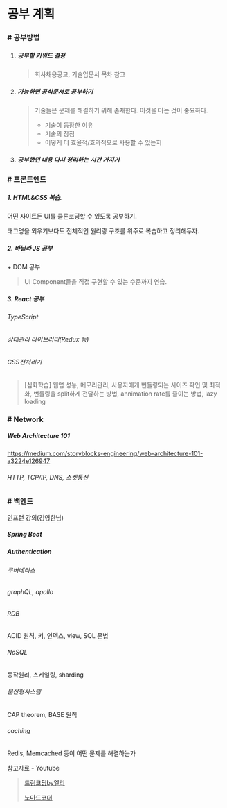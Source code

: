 # 공부 계획

### # 공부방법

1. ##### 공부할 키워드 결정

   > 회사채용공고, 기술입문서 목차 참고

2. ##### 가능하면 공식문서로 공부하기

   > 기술들은 문제를 해결하기 위해 존재한다. 이것을 아는 것이 중요하다.
   >
   > * 기술이 등장한 이유
   > * 기술의 장점
   > * 어떻게 더 효율적/효과적으로 사용할 수 있는지

3. ##### 공부했던 내용 다시 정리하는 시간 가지기



### # 프론트엔드

##### 1. HTML&CSS 복습.

어떤 사이트든 UI를 클론코딩할 수 있도록 공부하기.

태그명을 외우기보다도 전체적인 원리랑 구조를 위주로 복습하고 정리해두자.

##### 2. 바닐라 JS 공부

\+ DOM 공부

> UI Component들을 직접 구현할 수 있는 수준까지 연습.

##### 3. React 공부

###### TypeScript

###### 상태관리 라이브러리(Redux 등)

###### CSS전처리기

> [심화학습]
> 웹앱 성능, 메모리관리, 사용자에게 번들링되는 사이즈 확인 및 최적화, 번들링을 split하게 전달하는 방법, annimation rate를 줄이는 방법, lazy loading



### # Network

##### Web Architecture 101

https://medium.com/storyblocks-engineering/web-architecture-101-a3224e126947

###### HTTP, TCP/IP, DNS, 소켓통신



### # 백엔드

인프런 강의(김영한님)

##### Spring Boot

##### Authentication

###### 쿠버네티스

###### graphQL, apollo

###### RDB

ACID 원칙, 키, 인덱스, view, SQL 문법

###### NoSQL

동작원리, 스케일링, sharding

###### 분산형시스템

CAP theorem, BASE 원칙

###### caching

Redis, Memcached 등이 어떤 문제를 해결하는가



참고자료 - Youtube

> [드림코딩by엘리](https://www.youtube.com/c/%EB%93%9C%EB%A6%BC%EC%BD%94%EB%94%A9by%EC%97%98%EB%A6%AC/videos)
>
> [노마드코더](https://www.youtube.com/watch?v=ODa9mY2bEEc&t=3s)



